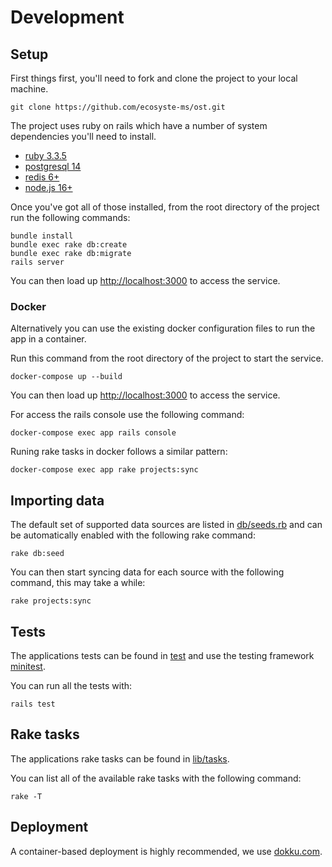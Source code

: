 # Development

## Setup

First things first, you'll need to fork and clone the project to your local machine.

`git clone https://github.com/ecosyste-ms/ost.git`

The project uses ruby on rails which have a number of system dependencies you'll need to install. 

- [ruby 3.3.5](https://www.ruby-lang.org/en/documentation/installation/)
- [postgresql 14](https://www.postgresql.org/download/)
- [redis 6+](https://redis.io/download/)
- [node.js 16+](https://nodejs.org/en/download/)

Once you've got all of those installed, from the root directory of the project run the following commands:

```
bundle install
bundle exec rake db:create
bundle exec rake db:migrate
rails server
```

You can then load up [http://localhost:3000](http://localhost:3000) to access the service.

### Docker

Alternatively you can use the existing docker configuration files to run the app in a container.

Run this command from the root directory of the project to start the service.

`docker-compose up --build`

You can then load up [http://localhost:3000](http://localhost:3000) to access the service.

For access the rails console use the following command:

`docker-compose exec app rails console`

Runing rake tasks in docker follows a similar pattern:

`docker-compose exec app rake projects:sync`

## Importing data

The default set of supported data sources are listed in [db/seeds.rb](db/seeds.rb) and can be automatically enabled with the following rake command:

`rake db:seed`

You can then start syncing data for each source with the following command, this may take a while:

`rake projects:sync`

## Tests

The applications tests can be found in [test](test) and use the testing framework [minitest](https://github.com/minitest/minitest).

You can run all the tests with:

`rails test`

## Rake tasks

The applications rake tasks can be found in [lib/tasks](lib/tasks).

You can list all of the available rake tasks with the following command:

`rake -T`

## Deployment

A container-based deployment is highly recommended, we use [dokku.com](https://dokku.com/).